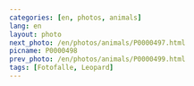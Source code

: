 ```yaml
---
categories: [en, photos, animals]
lang: en
layout: photo
next_photo: /en/photos/animals/P0000497.html
picname: P0000498
prev_photo: /en/photos/animals/P0000499.html
tags: [Fotofalle, Leopard]
---
```

